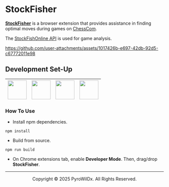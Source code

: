 # StockFisher

[**StockFisher**](https://github.com/PyroWilDx/StockFisher/) is a browser extension that provides assistance in finding optimal moves during games on [ChessCom](https://www.chess.com/).

The [StockFishOnline API](https://www.stockfish.online/) is used for game analysis.

https://github.com/user-attachments/assets/1017426b-e697-42db-92d5-c67772011e98

## Development Set-Up

<div align="center">

| [<img src="https://cdn.jsdelivr.net/gh/devicons/devicon@latest/icons/typescript/typescript-original.svg" width="60"/>](https://www.typescriptlang.org/) | [<img src="https://cdn.jsdelivr.net/gh/devicons/devicon@latest/icons/nodejs/nodejs-original.svg" width="60"/>](https://nodejs.org/) | [<img src="https://cdn.jsdelivr.net/gh/devicons/devicon@latest/icons/vscode/vscode-original.svg" width="60"/>](https://code.visualstudio.com/) | [<img src="https://cdn.jsdelivr.net/gh/devicons/devicon@latest/icons/windows8/windows8-original.svg" width="60"/>](https://www.microsoft.com/windows/) |
|---|---|---|---|

</div>

### How To Use

- Install npm dependencies.

```
npm install
```

- Build from source.

```
npm run build
```

- On Chrome extensions tab, enable **Developer Mode**. Then, drag/drop **StockFisher**.

---

<div align="center">
  Copyright &#169; 2025 PyroWilDx. All Rights Reserved.
</div>

